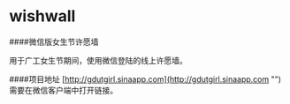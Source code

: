 # wishwall

####微信版女生节许愿墙

用于广工女生节期间，使用微信登陆的线上许愿墙。

####项目地址
[http://gdutgirl.sinaapp.com](http://gdutgirl.sinaapp.com "") 需要在微信客户端中打开链接。
